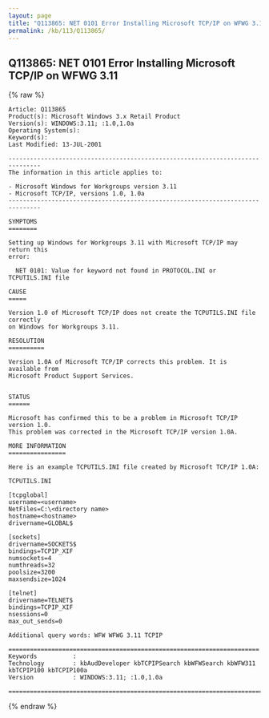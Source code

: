 ```yaml
---
layout: page
title: "Q113865: NET 0101 Error Installing Microsoft TCP/IP on WFWG 3.11"
permalink: /kb/113/Q113865/
---
```


## Q113865: NET 0101 Error Installing Microsoft TCP/IP on WFWG 3.11

{% raw %}

	Article: Q113865
	Product(s): Microsoft Windows 3.x Retail Product
	Version(s): WINDOWS:3.11; :1.0,1.0a
	Operating System(s): 
	Keyword(s): 
	Last Modified: 13-JUL-2001
	
	-------------------------------------------------------------------------------
	The information in this article applies to:
	
	- Microsoft Windows for Workgroups version 3.11 
	- Microsoft TCP/IP, versions 1.0, 1.0a 
	-------------------------------------------------------------------------------
	
	SYMPTOMS
	========
	
	Setting up Windows for Workgroups 3.11 with Microsoft TCP/IP may return this
	error:
	
	  NET 0101: Value for keyword not found in PROTOCOL.INI or TCPUTILS.INI file
	
	CAUSE
	=====
	
	Version 1.0 of Microsoft TCP/IP does not create the TCPUTILS.INI file correctly
	on Windows for Workgroups 3.11.
	
	RESOLUTION
	==========
	
	Version 1.0A of Microsoft TCP/IP corrects this problem. It is available from
	Microsoft Product Support Services.
	
	
	STATUS
	======
	
	Microsoft has confirmed this to be a problem in Microsoft TCP/IP version 1.0.
	This problem was corrected in the Microsoft TCP/IP version 1.0A.
	
	MORE INFORMATION
	================
	
	Here is an example TCPUTILS.INI file created by Microsoft TCP/IP 1.0A:
	
	TCPUTILS.INI
	
	[tcpglobal]
	username=<username>
	NetFiles=C:\<directory name>
	hostname=<hostname>
	drivername=GLOBAL$
	
	[sockets]
	drivername=SOCKETS$
	bindings=TCPIP_XIF
	numsockets=4
	numthreads=32
	poolsize=3200
	maxsendsize=1024
	
	[telnet]
	drivername=TELNET$
	bindings=TCPIP_XIF
	nsessions=0
	max_out_sends=0
	
	Additional query words: WFW WFWG 3.11 TCPIP
	
	======================================================================
	Keywords          :  
	Technology        : kbAudDeveloper kbTCPIPSearch kbWFWSearch kbWFW311 kbTCPIP100 kbTCPIP100a
	Version           : WINDOWS:3.11; :1.0,1.0a
	
	=============================================================================
	

{% endraw %}
